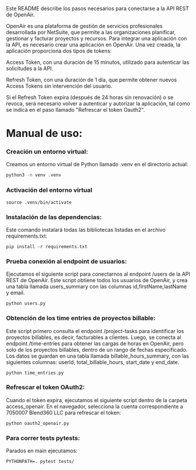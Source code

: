 Este README describe los pasos necesarios para conectarse a la API REST de OpenAir.

OpenAir es una plataforma de gestión de servicios profesionales desarrollada por NetSuite, que permite a las organizaciones planificar, gestionar y facturar proyectos y recursos. Para integrar una aplicación con la API, es necesario crear una aplicación en OpenAir. Una vez creada, la aplicación proporciona dos tipos de tokens:

Access Token, con una duración de 15 minutos, utilizado para autenticar las solicitudes a la API.

Refresh Token, con una duración de 1 día, que permite obtener nuevos Access Tokens sin intervención del usuario.

Si el Refresh Token expira (después de 24 horas sin renovación) o se revoca, será necesario volver a autenticar y autorizar la aplicación, tal como se indica en el paso llamado "Refrescar el token Oauth2".

# Manual de uso:

### Creación un entorno virtual:

Creamos un entorno virtual de Python llamado .venv en el directorio actual:
```bash
python3 -m venv .venv
```
### Activación del entorno virtual

```
source .venv/bin/activate
```
### Instalación de las dependencias:

Este comando instalará todas las bibliotecas listadas en el archivo requirements.txt:
```
pip install -r requirements.txt
```

### Prueba conexión al endpoint de usuarios:

Ejecutamos el siguiente script para conectarnos al endpoint /users de la API REST de OpenAir. Este script obtiene todos los usuarios de OpenAir, y crea una tabla llamada users_summary con las columnas id,firstName,lastName y email.
```
python users.py
```
### Obtención de los time entries de proyectos billable:

Este script primero consulta el endpoint /project-tasks para identificar los proyectos billables, es decir, facturables a clientes.
Luego, se conecta al endpoint /time-entries para obtener las cargas de horas en OpenAir, pero solo de los proyectos billables, dentro de un rango de fechas especificado.
Los datos se guardan en una tabla llamada billable_hours_summary, con las siguientes columnas: userId, total_billable_hours, start_date y end_date.

```
python time_entries.py
```
### Refrescar el token OAuth2:

Cuando el token expira, ejecutamos el siguiente script dentro de la carpeta access_openair. En el navegador, selecciona la cuenta correspondiente a 7050007 Blend360 LLC para refrescar el token:
```
python oauth2_openair.py
```

### Para correr tests pytests:
Parados en main ejecutamos:
```
PYTHONPATH=. pytest tests/
```
